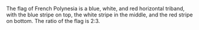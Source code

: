 The flag of French Polynesia is a blue, white, and red horizontal triband, with the blue stripe on top, the white stripe in the middle, and the red stripe on bottom. The ratio of the flag is 2:3.